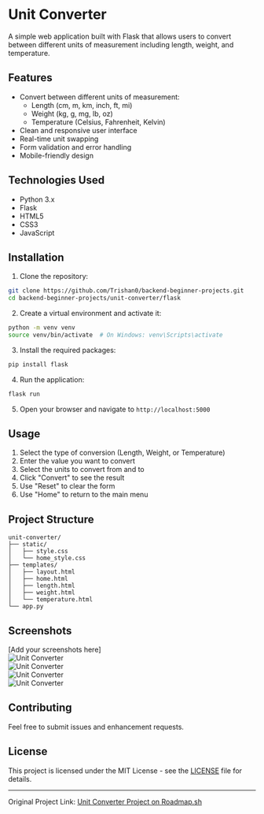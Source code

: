 # Unit Converter

A simple web application built with Flask that allows users to convert between different units of measurement including length, weight, and temperature.

## Features

- Convert between different units of measurement:
  - Length (cm, m, km, inch, ft, mi)
  - Weight (kg, g, mg, lb, oz)
  - Temperature (Celsius, Fahrenheit, Kelvin)
- Clean and responsive user interface
- Real-time unit swapping
- Form validation and error handling
- Mobile-friendly design

## Technologies Used

- Python 3.x
- Flask
- HTML5
- CSS3
- JavaScript

## Installation

1. Clone the repository:
```bash
git clone https://github.com/Trishan0/backend-beginner-projects.git
cd backend-beginner-projects/unit-converter/flask
```

2. Create a virtual environment and activate it:
```bash
python -m venv venv
source venv/bin/activate  # On Windows: venv\Scripts\activate
```

3. Install the required packages:
```bash
pip install flask
```

4. Run the application:
```bash
flask run
```

5. Open your browser and navigate to `http://localhost:5000`

## Usage

1. Select the type of conversion (Length, Weight, or Temperature)
2. Enter the value you want to convert
3. Select the units to convert from and to
4. Click "Convert" to see the result
5. Use "Reset" to clear the form
6. Use "Home" to return to the main menu

## Project Structure

```
unit-converter/
├── static/
│   ├── style.css
│   └── home_style.css
├── templates/
│   ├── layout.html
│   ├── home.html
│   ├── length.html
│   ├── weight.html
│   └── temperature.html
└── app.py
```

## Screenshots

[Add your screenshots here]
<br>
![Unit Converter](backend-beginner-projects/unit-converter/flask/imgs/img.png)
<br>
![Unit Converter](backend-beginner-projects/unit-converter/flask/imgs/img1.png)
<br>
![Unit Converter](backend-beginner-projects/unit-converter/flask/imgs/img2.png)
<br>
![Unit Converter](backend-beginner-projects/unit-converter/flask/imgs/img3.png)
## Contributing

Feel free to submit issues and enhancement requests.

## License

This project is licensed under the MIT License - see the [LICENSE](LICENSE) file for details.

---

Original Project Link: [Unit Converter Project on Roadmap.sh](https://roadmap.sh/projects/unit-converter)
